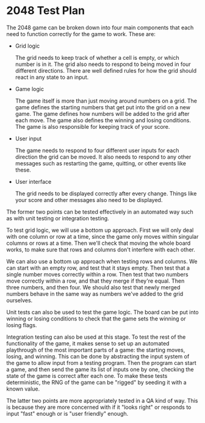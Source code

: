 2048 Test Plan
==============

The 2048 game can be broken down into four main components that each need to function correctly for the game to work. These are:


* Grid logic

  The grid needs to keep track of whether a cell is empty, or which number is in it. The grid also needs to respond to being moved in four different directions. There are well defined rules for how the grid should react in any state to an input.

* Game logic

  The game itself is more than just moving around numbers on a grid. The game defines the starting numbers that get put into the grid on a new game. The game defines how numbers will be added to the grid after each move. The game also defines the winning and losing conditions. The game is also responsible for keeping track of your score.

* User input

  The game needs to respond to four different user inputs for each direction the grid can be moved. It also needs to respond to any other messages such as restarting the game, quitting, or other events like these.

* User interface

  The grid needs to be displayed correctly after every change. Things like your score and other messages also need to be displayed.


The former two points can be tested effectively in an automated way such as with unit testing or integration testing.

To test grid logic, we will use a bottom up approach. First we will only deal with one column or row at a time, since the game only moves within singular columns or rows at a time. Then we'll check that moving the whole board works, to make sure that rows and columns don't interfere with each other.

We can also use a bottom up approach when testing rows and columns. We can start with an empty row, and test that it stays empty. Then test that a single number moves correctly within a row. Then test that two numbers move correctly within a row, and that they merge if they're equal. Then three numbers, and then four. We should also test that newly merged numbers behave in the same way as numbers we've added to the grid ourselves.

Unit tests can also be used to test the game logic. The board can be put into winning or losing conditions to check that the game sets the winning or losing flags.

Integration testing can also be used at this stage. To test the rest of the functionality of the game, it makes sense to set up an automated playthrough of the most important parts of a game: the starting moves, losing, and winning. This can be done by abstracting the input system of the game to allow input from a testing program. Then the program can start a game, and then send the game its list of inputs one by one, checking the state of the game is correct after each one. To make these tests deterministic, the RNG of the game can be "rigged" by seeding it with a known value.

The latter two points are more appropriately tested in a QA kind of way. This is because they are more concerned with if it "looks right" or responds to input "fast" enough or is "user friendly" enough.
